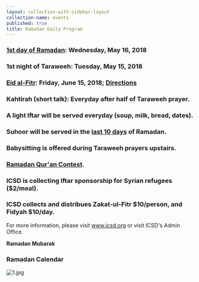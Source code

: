 ```yaml
---
layout: collection-with-sidebar-layout
collection-name: events
published: true
title: Ramadan Daily Program
---
```

### [1st day of Ramadan](http://shuracouncil.com/ramadan-and-eidul-fitr-1439-ah-2018): Wednesday, May 16, 2018  
### 1st night of Taraweeh: Tuesday, May 15, 2018  
### [Eid al-Fitr](https://drive.google.com/open?id=1KB6j8KT4uBnpu1JsFPaFL8XP-JTO63pa): Friday, June 15, 2018; [Directions](https://drive.google.com/open?id=1k82sBxMLp0qASN_b9auJ-QQcwSycxFoF)
### Kahtirah (short talk): Everyday after half of Taraweeh prayer.
### A light Iftar will be served everyday (soup, milk, bread, dates).
### Suhoor will be served in the [last 10 days](https://prose.io/#webmaster-icsd/icsd.org/edit/gh-pages/_events/2018-06-01-itikaf.md) of Ramadan.
### Babysitting is offered during Taraweeh prayers upstairs.
### [Ramadan Qur'an Contest](http://www.icsd.org/events/qur-an-contest-1439-2018). 
### ICSD is collecting Iftar sponsorship for Syrian refugees ($2/meal).
### ICSD collects and distribues Zakat-ul-Fitr $10/person, and Fidyah $10/day.

For more information, please visit www.icsd.org or visit ICSD's Admin Office.

**Ramadan Mubarak**

### Ramadan Calendar
![1.jpg]({{site.baseurl}}/media/1.jpg)
